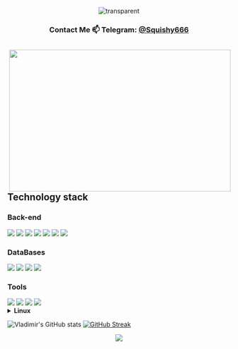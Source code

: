 <div align="center">

![transparent](https://capsule-render.vercel.app/api?type=transparent&fontColor=703ee5&text=Hey,+I'm+Vladimir&height=150&fontSize=60&desc=Python+Developer&descAlignY=75&descAlign=60)
</div>
<!-- [![Typing SVG](https://readme-typing-svg.herokuapp.com/?color=624e81&size=35&center=true&vCenter=true&width=1000&lines=Hey👋;I'm+Vladimir;Backend+Developer)](https://git.io/typing-svg) -->

<div align="center">

  
<h3>Contact Me 📫  Telegram: <a href="https://telegram.me/Squishy666">@Squishy666</a></h3>
</div>


<div align="">
<img align="right" height=320 width=500 src='https://camo.githubusercontent.com/5ddf73ad3a205111cf8c686f687fc216c2946a75005718c8da5b837ad9de78c9/68747470733a2f2f7468756d62732e6766796361742e636f6d2f4576696c4e657874446576696c666973682d736d616c6c2e676966'>
<h2>Technology stack</h2>

<h3>Back-end</h3>

<img src="https://img.shields.io/badge/-Python-black?style=for-the-badge&logo=Python">
<img src="https://img.shields.io/badge/django-%23092E20.svg?style=for-the-badge&logo=django&logoColor=white">
<img src="https://img.shields.io/badge/-DRF-red?style=for-the-badge&logo=Django">
<img src="https://img.shields.io/badge/-FastAPI-%2300C7B7?style=for-the-badge&logo=FastAPI">
<img src="https://img.shields.io/badge/-Flask-gray?style=for-the-badge&logo=Flask">
<img src="https://img.shields.io/badge/-Celery-%2300C7B7?style=for-the-badge&logo=Celery">
 <img src="https://img.shields.io/badge/-Aiogram-blue?style=for-the-badge&logo=Aiogram">


<h3>DataBases</h3>
<img src="https://img.shields.io/badge/-Postgresql-%232c3e50?style=for-the-badge&logo=Postgresql">
<img src="https://img.shields.io/badge/-MSSQL-gray?style=for-the-badge&logo=Microsoft SQL Server">
<img src="https://img.shields.io/badge/-Redis-orange?style=for-the-badge&logo=Redis">
<img src="https://img.shields.io/badge/-Mongo-brown?style=for-the-badge&logo=Mongodb">

<h3>Tools</h3>
<img src="https://img.shields.io/badge/-Github-181717?style=for-the-badge&logo=Github">
<img src="https://img.shields.io/badge/-GitLab-FCA121?style=for-the-badge&logo=gitlab">
<img src="https://img.shields.io/badge/-Git-black?style=for-the-badge&logo=Git">

<img src="https://img.shields.io/badge/-Docker-46a2f1?style=for-the-badge&logo=docker&logoColor=white">
<details>
<summary><b>Linux</b></summary>
<img src="https://img.shields.io/badge/-Linux-black?style=for-the-badge&logo=Linux">
<img src="https://img.shields.io/badge/-Kali-black?style=for-the-badge&logo=Kali Linux">
<img src="https://img.shields.io/badge/-Ubuntu-black?style=for-the-badge&logo=Ubuntu">
<img src="https://img.shields.io/badge/-Debian-black?style=for-the-badge&logo=Debian">
 </details>	
 <div align="">

![Vladimir's GitHub stats](https://github-readme-stats.vercel.app/api?username=justlike420&theme=jolly&show_icons=true&hide_border=true)
[![GitHub Streak](https://streak-stats.demolab.com?user=JustLike420&theme=jolly&hide_border=true)](https://git.io/streak-stats)
</div>
<div align="center">

![](https://profile-counter.glitch.me/%7BJustLike420%7D/count.svg)
 </div>
